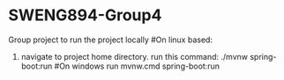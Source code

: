 # SWENG894-Group4
Group project
to run the project locally 
#On linux based:
1. navigate to project home directory.
run this command: ./mvnw spring-boot:run
#On windows
run mvnw.cmd spring-boot:run
